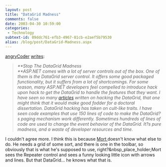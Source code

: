 ```yaml
---
layout: post
title: "DataGrid Madness"
comments: false
date: 2003-04-30 10:59:00
categories:
 - Technology
subtext-id: 09ddc761-efb3-4967-81cb-e2aef5b79530
alias: /blog/post/DataGrid-Madness.aspx
---
```



[angryCoder](http://www.angrycoder.com/blog/) [writes](http://www.angrycoder.com/blog/entries/20030430.html):

> _**Stop The DataGrid Madness  
**ASP.NET comes with a lot of server controls out of the box. One of them is the DataGrid server control. It offers some good packaged functionality, but it suffers from a lot of shortcomings. For some reason, many ASP.NET developers feel compelled to introduce hack upon hack to get the DataGrid to handle the features that they want. I have seen so many _[_articles_](http://aspnet.4guysfromrolla.com/articles/040502-1.aspx)_ written on hacking the DataGrid, that one might think that it would make good fodder for a doctoral dissertation. DataGrid hacking has taken on cult-like traits. I have seen code examples that use 150 lines of code to make the DataGrid?s paging mechanism work differently. Sometimes hundreds of lines of code are used to change the event behavior of the DataGrid. It?s pure madness, and a waste of developer resources and time._

I couldn't agree more. I think this is because [Mort ](http://dotnetweblogs.com/mharsh/posts/4974.aspx)doesn't know what else to do. He needs a grid of some sort, and there is one in the toolbar, so obviously that is what he's supposed to use, right?&nbsp_place_holder;Mort sees the Repeater control and sees a funny looking little icon with arrows and lines. But that DataGrid... he knows what that is.
